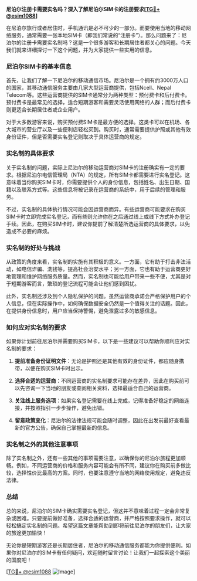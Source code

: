 **尼泊尔注册卡需要实名吗？深入了解尼泊尔SIM卡的注册要求[[TG💪+ @esim1088](https://t.me/s/esim1088)]**

在尼泊尔旅行或者居住时，手机通讯是必不可少的一部分。而要使用当地的移动网络服务，通常需要一张本地SIM卡（即我们常说的“注册卡”）。那么问题来了：尼泊尔的注册卡需要实名制吗？这是一个很多游客和长期居住者都关心的问题。今天我们就来详细探讨一下这个问题，并为大家提供一些实用的信息。

### 尼泊尔SIM卡的基本信息

首先，让我们了解一下尼泊尔的移动通信市场。尼泊尔是一个拥有约3000万人口的国家，其移动通信服务主要由几家大型运营商提供，包括Ncell、Nepal Telecom等。这些运营商提供的SIM卡通常分为两种类型：预付费卡和后付费卡。预付费卡是最常见的选择，适合短期游客和需要灵活使用网络的人群；而后付费卡则更适合长期居住者或企业用户。

对于大多数游客来说，购买预付费SIM卡是最方便的选择。这类卡可以在机场、各大城市的营业厅以及一些便利店轻松买到。购买时，通常需要提供护照或其他有效身份证件，但是否需要实名登记则取决于具体运营商的规定。

### 实名制的具体要求

关于实名制的问题，实际上尼泊尔的移动运营商对SIM卡的注册确实有一定的要求。根据尼泊尔电信管理局（NTA）的规定，所有SIM卡都需要进行实名登记。这意味着当你购买SIM卡时，你需要提供个人的身份信息，包括姓名、出生日期、国籍以及联系方式等。这些信息将被记录在运营商的系统中，用于后续的管理和服务。

不过，实名制的具体执行情况可能会因运营商而异。有些运营商可能要求在购买SIM卡时立即完成实名登记，而有些则允许你在之后通过线上或线下方式补办登记手续。因此，在购买SIM卡时，建议你提前了解清楚所选运营商的具体要求，以免造成不必要的麻烦。

### 实名制的好处与挑战

从政策的角度来看，实名制的实施有其积极的意义。一方面，它有助于打击非法活动，如电信诈骗、洗钱等，提高社会治安水平；另一方面，它也有助于运营商更好地管理和维护网络服务质量。然而，实名制也可能给用户带来一些不便，尤其是对于短期游客而言，繁琐的登记流程可能会让他们感到困扰。

此外，实名制还涉及到个人隐私保护的问题。虽然运营商承诺会严格保护用户的个人信息，但在实际操作中，如何确保数据安全仍然是一个值得关注的话题。因此，在提供身份信息时，用户应当保持警惕，避免泄露过多的敏感信息。

### 如何应对实名制的要求

如果你计划前往尼泊尔并需要购买SIM卡，以下是一些建议可以帮助你顺利应对实名制的要求：

1. **提前准备身份证明文件**：无论是护照还是其他有效的身份证件，都应随身携带，以便在购买SIM卡时出示。
   
2. **选择合适的运营商**：不同运营商的实名制要求可能存在差异，因此在购买前可以先咨询一下当地的朋友或查阅相关资料，选择最适合自己的运营商。

3. **关注线上服务选项**：如果实名登记需要在线上完成，记得准备好稳定的网络连接，并按照指引一步步操作，避免出错。

4. **留意政策变化**：尼泊尔的法律法规可能会随时调整，因此在出发前最好查看最新的官方公告，确保自己掌握最新的信息。

### 实名制之外的其他注意事项

除了实名制之外，还有一些其他的事项需要注意，以确保你的尼泊尔旅程更加顺畅。例如，不同运营商的价格和服务内容可能会有所不同，建议你在购买前多做比较，选择性价比最高的方案。同时，也要注意遵守当地的网络使用规定，避免违反法律。

### 总结

总的来说，尼泊尔的SIM卡确实需要实名登记，但这并不意味着过程一定会非常复杂或困难。只要提前做好准备，选择合适的运营商，并严格按照要求操作，就可以轻松搞定实名制的问题。希望这篇文章能帮助到即将前往尼泊尔的朋友们，让大家的旅途更加愉快！

无论你是短期游客还是长期居住者，尼泊尔的移动通信服务都能为你提供便利。如果你对尼泊尔的SIM卡有任何疑问，欢迎随时留言讨论！让我们一起探索这个美丽的国度吧！

[[TG💪+ @esim1088](https://t.me/s/esim1088) ![Image](https://i.postimg.cc/4NQfJmqS/Snipaste-2025-05-13-00-14-12.png)]